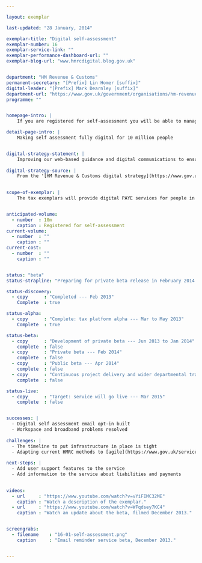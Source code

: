 ```yaml
---

layout: exemplar

last-updated: "28 January, 2014"

exemplar-title: "Digital self-assessment"
exemplar-number: 16
exemplar-service-link: ""
exemplar-performance-dashboard-url: ""
exemplar-blog-url: "www.hmrcdigital.blog.gov.uk"


department: "HM Revenue & Customs"
permanent-secretary: "[Prefix] Lin Homer [suffix]"
digital-leader: "[Prefix] Mark Dearnley [suffix]"
department-url: "https://www.gov.uk/government/organisations/hm-revenue-customs"
programme: ""


homepage-intro: |
    If you are registered for self-assessment you will be able to manage your tax affairs through a fully digital service, without any more confusing paper correspondence

detail-page-intro: |
    Making self assessment fully digital for 10 million people


digital-strategy-statement: |
    Improving our web-based guidance and digital communications to ensure they are tailored and interactive, including the ability for customers to report changes digitally. Eliminating outbound paper communications for those customers who are already dealing with us online. Expanding the SA offering to those customers who do not currently file online. Extending the current digital service to include increasing the number of payments we make digitally.
    
digital-strategy-source: |
    From the '[HM Revenue & Customs digital strategy](https://www.gov.uk/government/publications/digital-strategy-december-2012)' --- December 2012
    

scope-of-exemplar: |
    The tax exemplars will provide digital PAYE services for people in employment (benefits in kind), a fully digital self assessment service, improved tools and tax dashboard for small businesses, and a new system for tax agents to use online services. These will be built on a new “digital tax platform” which will over time replace the current HMRC Portal and be the default platform for new customer-facing services. The new tax platform will be fully integrated with the pan-government ID Assurance Programme and with GOV.UK.


anticipated-volume:
  - number  : 10m
    caption : Registered for self-assessment
current-volume:
  - number  : ""
    caption : ""
current-cost:
  - number  : ""
    caption : ""


status: "beta"
status-strapline: "Preparing for private beta release in February 2014. This service is being built alongside [Exemplar 15: PAYE for employees](/transformation/paye) and [Exemplar 17: Your tax account](/transformation/business-tax-account)."

status-discovery:
  - copy      : "Completed --- Feb 2013"
    Complete  : true

status-alpha:
  - copy      : "Complete: tax platform alpha --- Mar to May 2013"
    Complete  : true

status-beta:
  - copy      : "Development of private beta --- Jun 2013 to Jan 2014"
    complete  : false
  - copy      : "Private beta --- Feb 2014"
    complete  : false
  - copy      : "Public beta --- Apr 2014"
    complete  : false
  - copy      : "Continuous project delivery and wider departmental transformational work to take place and live service delivery dates to be determine as part of this"
    complete  : false

status-live:
  - copy      : "Target: service will go live --- Mar 2015"
    complete  : false


successes: |
  - Digital self assessment email opt-in built
  - Workspace and broadband problems resolved
  
challenges: |
  - The timeline to put infrastructure in place is tight
  - Adapting current HMRC methods to [agile](https://www.gov.uk/service-manual/agile) development
  
next-steps: |
  - Add user support features to the service
  - Add information to the service about liabilities and payments 
  

videos:
  - url     : "https://www.youtube.com/watch?v=vYiFIMC32ME"
    caption : "Watch a description of the exemplar."
  - url     : "https://www.youtube.com/watch?v=WFqdsey7KC4"
    caption : "Watch an update about the beta, filmed December 2013."


screengrabs:
  - filename    : "16-01-self-assessment.png"
    caption     : "Email reminder service beta, December 2013."


---
```




